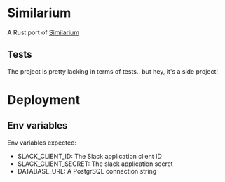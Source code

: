 # Similarium
A Rust port of [Similarium](https://github.com/ikornaselur/similarium)

## Tests
The project is pretty lacking in terms of tests.. but hey, it's a side project!

# Deployment
## Env variables
Env variables expected:

* SLACK_CLIENT_ID: The Slack application client ID
* SLACK_CLIENT_SECRET: The slack application secret
* DATABASE_URL: A PostgrSQL connection string
